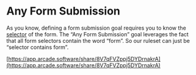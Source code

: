 # Any Form Submission

As you know, defining a form submission goal requires you to know the [selector](../../../Goals%20af248f0d9ad34dcfa78cd7f6178e5540/Finding%20Out%20a%20Button's%20CSS%20Selector%20a5a18626e13f4af48f971b8a2f6818a8.md) of the form. The “Any Form Submission” goal leverages the fact that all form selectors contain the word “form”. So our ruleset can just be “selector contains form”.

[https://app.arcade.software/share/8V7qFVZppj5DYDrnakrA](https://app.arcade.software/share/8V7qFVZppj5DYDrnakrA)